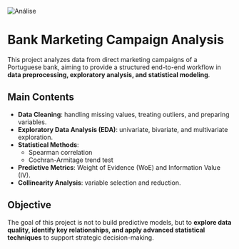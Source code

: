 ![Análise](https://github.com/user-attachments/assets/de956fa5-1eab-4604-8cf9-ccd53731b492)

# Bank Marketing Campaign Analysis

This project analyzes data from direct marketing campaigns of a Portuguese bank, aiming to provide a structured end-to-end workflow in **data preprocessing, exploratory analysis, and statistical modeling**.  

## Main Contents
- **Data Cleaning**: handling missing values, treating outliers, and preparing variables.  
- **Exploratory Data Analysis (EDA)**: univariate, bivariate, and multivariate exploration.  
- **Statistical Methods**:  
  - Spearman correlation  
  - Cochran-Armitage trend test  
- **Predictive Metrics**: Weight of Evidence (WoE) and Information Value (IV).  
- **Collinearity Analysis**: variable selection and reduction.  

## Objective
The goal of this project is not to build predictive models, but to **explore data quality, identify key relationships, and apply advanced statistical techniques** to support strategic decision-making.  

